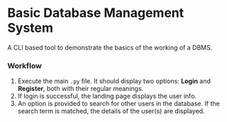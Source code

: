 # Basic Database Management System

A CLI based tool to demonstrate the basics of the working of a DBMS.

### Workflow
1. Execute the main ```.py``` file. It should display two options: **Login** and **Register**, both with their regular meanings.
2. If login is successful, the landing page displays the user info.
3. An option is provided to search for other users in the database. If the search term is matched, the details of the user(s) are displayed.
